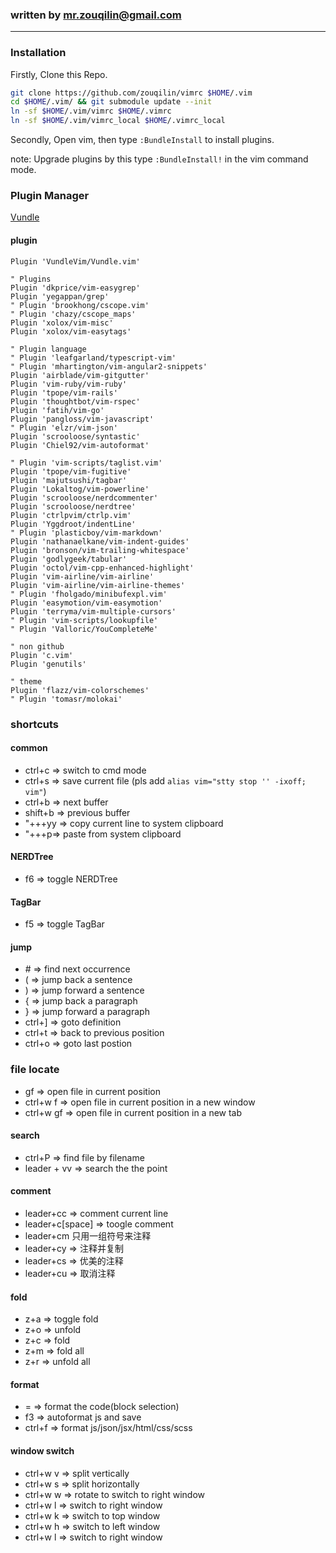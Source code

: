 ### written by mr.zouqilin@gmail.com

--------------------------------------------

### Installation
Firstly, Clone this Repo.
```bash
git clone https://github.com/zouqilin/vimrc $HOME/.vim
cd $HOME/.vim/ && git submodule update --init
ln -sf $HOME/.vim/vimrc $HOME/.vimrc
ln -sf $HOME/.vim/vimrc_local $HOME/.vimrc_local
```
Secondly, Open vim, then type `:BundleInstall` to install plugins.

note: Upgrade plugins by this type `:BundleInstall!` in the vim command mode.

### Plugin Manager
[Vundle](https://github.com/VundleVim/Vundle.vim)

#### plugin
```config
Plugin 'VundleVim/Vundle.vim'

" Plugins
Plugin 'dkprice/vim-easygrep'
Plugin 'yegappan/grep'
" Plugin 'brookhong/cscope.vim'
" Plugin 'chazy/cscope_maps'
Plugin 'xolox/vim-misc'
Plugin 'xolox/vim-easytags'

" Plugin language
" Plugin 'leafgarland/typescript-vim'
" Plugin 'mhartington/vim-angular2-snippets'
Plugin 'airblade/vim-gitgutter'
Plugin 'vim-ruby/vim-ruby'
Plugin 'tpope/vim-rails'
Plugin 'thoughtbot/vim-rspec'
Plugin 'fatih/vim-go'
Plugin 'pangloss/vim-javascript'
" Plugin 'elzr/vim-json'
Plugin 'scrooloose/syntastic'
Plugin 'Chiel92/vim-autoformat'

" Plugin 'vim-scripts/taglist.vim'
Plugin 'tpope/vim-fugitive'
Plugin 'majutsushi/tagbar'
Plugin 'Lokaltog/vim-powerline'
Plugin 'scrooloose/nerdcommenter'
Plugin 'scrooloose/nerdtree'
Plugin 'ctrlpvim/ctrlp.vim'
Plugin 'Yggdroot/indentLine'
" Plugin 'plasticboy/vim-markdown'
Plugin 'nathanaelkane/vim-indent-guides'
Plugin 'bronson/vim-trailing-whitespace'
Plugin 'godlygeek/tabular'
Plugin 'octol/vim-cpp-enhanced-highlight'
Plugin 'vim-airline/vim-airline'
Plugin 'vim-airline/vim-airline-themes'
" Plugin 'fholgado/minibufexpl.vim'
Plugin 'easymotion/vim-easymotion'
Plugin 'terryma/vim-multiple-cursors'
" Plugin 'vim-scripts/lookupfile'
" Plugin 'Valloric/YouCompleteMe'

" non github
Plugin 'c.vim'
Plugin 'genutils'

" theme
Plugin 'flazz/vim-colorschemes'
" Plugin 'tomasr/molokai'
```

### shortcuts

#### common
* ctrl+c => switch to cmd mode
* ctrl+s => save current file (pls add `alias vim="stty stop '' -ixoff; vim"`)
* ctrl+b => next buffer
* shift+b => previous buffer
* "+\++yy => copy current line to system clipboard
* "+\++p=> paste from system clipboard

#### NERDTree
* f6 => toggle NERDTree

#### TagBar
* f5 => toggle TagBar

#### jump
* \# => find next occurrence
* ( => jump back a sentence
* ) => jump forward a sentence
* { => jump back a paragraph
* } => jump forward a paragraph
* ctrl+] => goto definition
* ctrl+t => back to previous position
* ctrl+o => goto last postion

### file locate
* gf => open file in current position
* ctrl+w f => open file in current position in a new window
* ctrl+w gf => open file in current position in a new tab

#### search
* ctrl+P => find file by filename
* leader + vv => search the the point

#### comment
* leader+cc => comment current line
* leader+c[space] => toogle comment
* leader+cm 只用一组符号来注释
* leader+cy => 注释并复制
* leader+cs => 优美的注释
* leader+cu => 取消注释

#### fold
* z+a => toggle fold
* z+o => unfold
* z+c => fold
* z+m => fold all
* z+r => unfold all

#### format
* = => format the code(block selection)
* f3 => autoformat js and save
* ctrl+f => format js/json/jsx/html/css/scss

#### window switch
* ctrl+w v => split vertically
* ctrl+w s => split horizontally
* ctrl+w w => rotate to switch to right window
* ctrl+w l => switch to right window
* ctrl+w k => switch to top window
* ctrl+w h => switch to left window
* ctrl+w l => switch to right window
